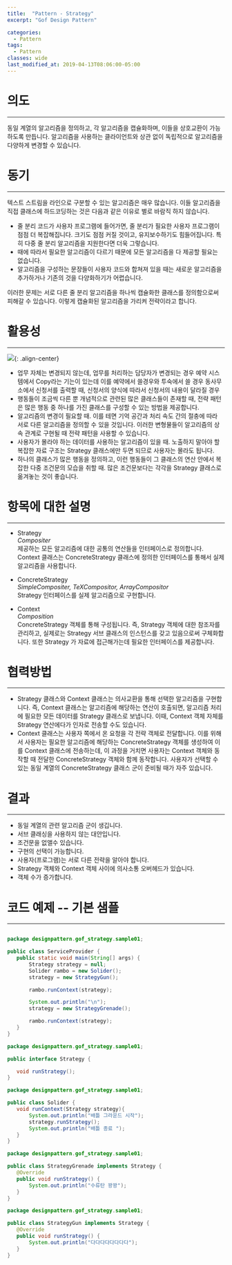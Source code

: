 ```yaml
---
title:  "Pattern - Strategy"
excerpt: "Gof Design Pattern"

categories:
  - Pattern
tags:
  - Pattern 
classes: wide
last_modified_at: 2019-04-13T08:06:00-05:00
---
```


> 

# 의도 

***

동일 계열의 알고리즘을 정의하고, 각 알고리즘을 캡슐화하며, 이들을 상호교환이 가능하도록 만듭니다.
알고리즘을 사용하는 클라이언트와 상관 없이 독립적으로 알고리즘을 다양하게 변경할 수 있습니다.

# 동기 

***

텍스트 스트림을 라인으로 구분할 수 있는 알고리즘은 매우 많습니다. 이들 알고리즘을 직접 클래스에 하드코딩하는 것은 다음과 같은 이유로 별로 바람직 하지 않습니다.

- 줄 분리 코드가 사용자 프로그램에 들어가면, 줄 분리가 필요한 사용자 프로그램이 점점 더 복잡해집니다. 크기도 점점 커질 것이고, 유지보수하기도 힘들어집니다.
특히 다중 줄 분리 알고리즘을 지원한다면 더욱 그렇습니다.
- 때에 따라서 필요한 알고리즘이 다르기 때문에 모든 알고리즘을 다 제공할 필요는 없습니다.
- 알고리즘을 구성하는 문장들이 사용자 코드와 합쳐져 있을 때는 새로운 알고리즘을 추가하거나 기존의 것을 다양화하기가 어렵습니다.

이러한 문제는 서로 다른 줄 분리 알고리즘을 하나씩 캡슐화한 클래스를 정의함으로써 피해갈 수 있습니다.
이렇게 캡슐화된 알고리즘을 가리켜 전략이라고 합니다.

# 활용성 

***

![](https://keepinmindsh.github.io/lines/assets/img/strategy.png){: .align-center}

- 업무 자체는 변경되지 않는데, 업무를 처리하는 담당자가 변경되는 경우
예약 시스템에서 Copy라는 기는이 있는데 이를 예약에서 쓸경우와 투숙에서 쓸 경우
동사무소에서 신청서를 출력할 때, 신청서의 양식에 따라서 신청서의 내용이 달라질 경우
- 행동들이 조금씩 다른 뿐 개념적으로 관련된 많은 클래스들이 존재할 때, 전략 패턴은 많은 행동 중 하나를 가진 클래스를 구성할 수 있는 방법을 제공합니다.
- 알고리즘의 변경이 필요할 때. 이를 테면 기억 공간과 처리 속도 간의 절충에 따라 서로 다른 알고리즘을 정의할 수 있을 것입니다.
이러한 변형물들이 알고리즘의 상속 관계로 구현될 때 전략 패턴을 사용할 수 있습니다.
- 사용자가 몰라야 하는 데이터를 사용하는 알고리즘이 있을 때. 노출하지 말아야 할 복잡한 자료 구조는 Strategy 클래스에만 두면 되므로 사용자는 몰라도 됩니다.
- 하나의 클래스가 많은 행동을 정의하고, 이런 행동들이 그 클래스의 연산 안에서 복잡한 다중 조건문의 모습을 취할 때. 많은 조건문보다는 각각을 Strategy 클래스로 옮겨놓는 것이 좋습니다.

# 항목에 대한 설명  

***

- Strategy  
*Compositer*  
제공하는 모든 알고리즘에 대한 공통의 연산들을 인터페이스로 정의합니다.
Context 클래스는 ConcreteStrategy 클래스에 정의한 인터페이스를 통해서 실제 알고리즘을 사용합니다.

- ConcreteStrategy  
*SimpleCompositer, TeXCompositor, ArrayCompositor*  
Strategy 인터페이스를 실제 알고리즘으로 구현합니다.

- Context  
*Composition*  
ConcreteStrategy 객체를 통해 구성됩니다. 즉, Strategy 객체에 대한 참조자를 관리하고, 실제로는 Strategy 서브 클래스의 인스턴스를 갖고 있음으로써
구체화합니다. 또한 Strategy 가 자료에 접근해가는데 필요한 인터페이스를 제공합니다.

# 협력방법

***

- Strategy 클래스와 Context 클래스는 의사교환을 통해 선택한 알고리즘을 구현합니다. 즉, Context 클래스는 알고리즘에 해당하는 연산이 호출되면,
알고리즘 처리에 필요한 모든 데이터를 Strategy 클래스로 보냅니다. 이때, Context 객체 자체를 Strategy 연산에다가 인자로 전송할 수도 있습니다.
- Context 클래스는 사용자 쪽에서 온 요청을 각 전략 객체로 전달합니다. 이를 위해서 사용자는 필요한 알고리즘에 해당하는 ConcreteStrategy 객체를 생성하여
이를 Context 클래스에 전송하는데, 이 과정을 거치면 사용자는 Context 객체와 동작할 때 전달한 ConcreteStrategy 객체와 함께 동작합니다.
사용자가 선택할 수 있는 동일 계열의 ConcreteStrategy 클래스 군이 준비될 때가 자주 있습니다.

# 결과 

***

- 동일 계열의 관련 알고리즘 군이 생깁니다.
- 서브 클래싱을 사용하지 않는 대안입니다.
- 조건문을 없앨수 있습니다.
- 구현의 선택이 가능합니다.
- 사용자(프로그램)는 서로 다른 전략을 알아야 합니다.
- Strategy 객체와 Context 객체 사이에 의사소통 오버헤드가 있습니다.
- 객체 수가 증가합니다.

# 코드 예제 -- 기본 샘플 

***

 ```java

package designpattern.gof_strategy.sample01;

public class ServiceProvider {
    public static void main(String[] args) {
        Strategy strategy = null;
        Solider rambo = new Solider();
        strategy = new StrategyGun();

        rambo.runContext(strategy);

        System.out.println("\n");
        strategy = new StrategyGrenade();

        rambo.runContext(strategy);
    }
}

package designpattern.gof_strategy.sample01;

public interface Strategy {

    void runStrategy();
}

package designpattern.gof_strategy.sample01;

public class Solider {
    void runContext(Strategy strategy){
        System.out.println("배틀 그라운드 시작");
        strategy.runStrategy();
        System.out.println("배틀 종료 ");
    }
}

package designpattern.gof_strategy.sample01;

public class StrategyGrenade implements Strategy {
    @Override
    public void runStrategy() {
        System.out.println("수류탄 꽝꽝");
    }
}

package designpattern.gof_strategy.sample01;

public class StrategyGun implements Strategy {
    @Override
    public void runStrategy() {
        System.out.println("다다다다다다다다");
    }
}

 ```



